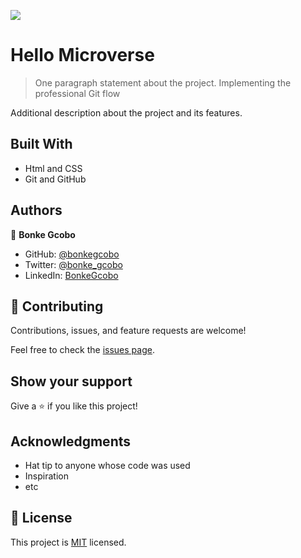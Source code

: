 ![](https://img.shields.io/badge/Microverse-blueviolet)

# Hello Microverse

> One paragraph statement about the project.
  Implementing the professional Git flow

Additional description about the project and its features.

## Built With

- Html and CSS
- Git and GitHub

## Authors

👤 **Bonke Gcobo**

- GitHub: [@bonkegcobo](https://github.com/bonkegcobo)
- Twitter: [@bonke_gcobo](https://twitter.com/bonke_gcobo)
- LinkedIn: [BonkeGcobo](https://linkedin.com/in/BonkeGcobo)

## 🤝 Contributing

Contributions, issues, and feature requests are welcome!

Feel free to check the [issues page](../../issues/).

## Show your support

Give a ⭐️ if you like this project!

## Acknowledgments

- Hat tip to anyone whose code was used
- Inspiration
- etc

## 📝 License

This project is [MIT](./MIT.md) licensed.
